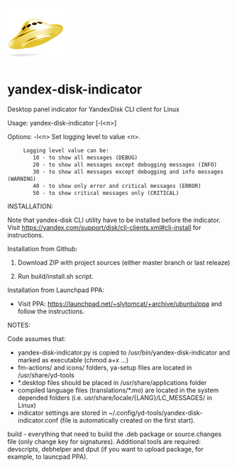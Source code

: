 ﻿### **![yandex-disk-indicator](https://github.com/slytomcat/yandex-disk-indicator/blob/master/icons/yd-128.png)**
# yandex-disk-indicator
Desktop panel indicator for YandexDisk CLI client for Linux

Usage: yandex-disk-indicator [-l\<n\>]

Options:
 -l\<n\>   Set logging level to value \<n\>.
 
         Logging level value can be:
            10 - to show all messages (DEBUG)
            20 - to show all messages except debugging messages (INFO)
            30 - to show all messages except debugging and info messages (WARNING)
            40 - to show only error and critical messages (ERROR)
            50 - to show critical messages only (CRITICAL)

INSTALLATION:

Note that yandex-disk CLI utility have to be installed before the indicator. Visit https://yandex.com/support/disk/cli-clients.xml#cli-install for instructions.

Installation from Github: 

 1. Download ZIP with project sources (either master branch or last releaze)

 2. Run build/install.sh script.

Installation from Launchpad PPA: 
 - Visit PPA: https://launchpad.net/~slytomcat/+archive/ubuntu/ppa and follow the instructions.


NOTES:

Code assumes that:
- yandex-disk-indicator.py is copied to /usr/bin/yandex-disk-indicator and marked as executable (chmod a+x ...)
- fm-actions/ and icons/ folders, ya-setup files are located in /usr/share/yd-tools
- *.desktop files should be placed in /usr/share/applications folder
- compiled language files (translations/*.mo) are located in the system depended folders (i.e. usr/share/locale/{LANG}/LC_MESSAGES/ in Linux)
- indicator settings are stored in ~/.config/yd-tools/yandex-disk-indicator.conf (file is automatically created on the first start).

build - everything that need to build the .deb package or source.changes file (only change key for signatures). Additional tools are required: devscripts, debhelper and dput (if you want to upload package, for example, to launcpad PPA).

